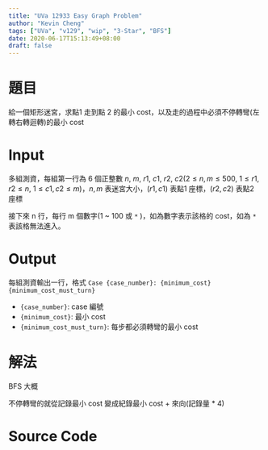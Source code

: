 ```yaml
---
title: "UVa 12933 Easy Graph Problem"
author: "Kevin Cheng"
tags: ["UVa", "v129", "wip", "3-Star", "BFS"]
date: 2020-06-17T15:13:49+08:00
draft: false
---
```


# 題目
給一個矩形迷宮，求點1 走到點 2 的最小 cost，以及走的過程中必須不停轉彎(左轉右轉迴轉)的最小 cost

<!--more-->

# Input
多組測資，每組第一行為 6 個正整數 $n$, $m$, $r1$, $c1$, $r2$, $c2$($2 \le n, m \le 500$, $1 \le r1, r2 \le n$, $1 \le c1, c2 \le m$)，$n, m$ 表迷宮大小，$(r1, c1)$ 表點1 座標，$(r2, c2)$ 表點2 座標

接下來 n 行，每行 m 個數字($1$ ~ $100$ 或 `*` )，如為數字表示該格的 cost，如為 `*` 表該格無法進入。


# Output
每組測資輸出一行，格式 `Case {case_number}: {minimum_cost} {minimum_cost_must_turn}`

* `{case_number}`: case 編號
* `{minimum_cost}`: 最小 cost
* `{minimum_cost_must_turn}`: 每步都必須轉彎的最小 cost

# 解法
BFS 大概

不停轉彎的就從記錄最小 cost 變成紀錄最小 cost + 來向(記錄量 * 4)

# Source Code

<!--{ {< readfile file="uva/v129/p12933-Easy-Graph-Problem.py" highlight="py3" >} }-->
